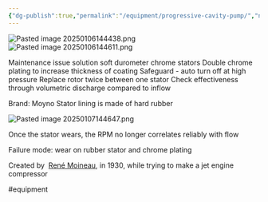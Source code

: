 ```yaml
---
{"dg-publish":true,"permalink":"/equipment/progressive-cavity-pump/","noteIcon":"","created":"2025-01-06T14:44:36.746-06:00"}
---
```


![Pasted image 20250106144438.png](/img/user/Secondary/Images/Pasted%20image%2020250106144438.png)
![Pasted image 20250106144611.png](/img/user/Secondary/Images/Pasted%20image%2020250106144611.png)

Maintenance issue solution soft durometer chrome stators
Double chrome plating to increase thickness of coating
Safeguard - auto turn off at high pressure
Replace rotor twice between one stator
Check effectiveness through volumetric discharge compared to inflow

Brand: Moyno
Stator lining is made of hard rubber

![Pasted image 20250107144647.png](/img/user/Secondary/Images/Pasted%20image%2020250107144647.png)

Once the stator wears, the RPM no longer correlates reliably with flow

Failure mode: wear on rubber stator and chrome plating

Created by  [René Moineau](https://fr.wikipedia.org/wiki/Ren%C3%A9_Moineau "fr:René Moineau"), in 1930, while trying to make a jet engine compressor

#equipment 